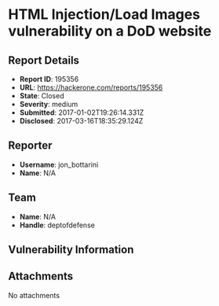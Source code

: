 # HTML Injection/Load Images vulnerability on a DoD website

## Report Details
- **Report ID**: 195356
- **URL**: https://hackerone.com/reports/195356
- **State**: Closed
- **Severity**: medium
- **Submitted**: 2017-01-02T19:26:14.331Z
- **Disclosed**: 2017-03-16T18:35:29.124Z

## Reporter
- **Username**: jon_bottarini
- **Name**: N/A

## Team
- **Name**: N/A
- **Handle**: deptofdefense

## Vulnerability Information


## Attachments
No attachments
